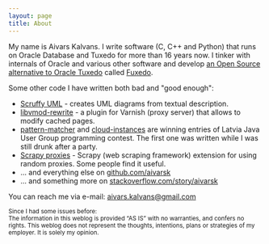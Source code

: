```yaml
---
layout: page
title: About
---
```


My name is Aivars Kalvans. I write software (C, C++ and Python) that runs on Oracle Database and Tuxedo for more than 16 years now. I tinker with internals of Oracle and various other software and develop [an Open Source alternative to Oracle Tuxedo](https://github.com/fuxedo/fuxedo) called [Fuxedo](http://fuxedo.io).

Some other code I have written both bad and "good enough":

- [Scruffy UML](https://github.com/aivarsk/scruffy) - creates UML diagrams from textual description.
- [libvmod-rewrite](https://github.com/aivarsk/libvmod-rewrite) - a plugin for Varnish (proxy server) that allows to modify cached pages.
- [pattern-matcher](https://github.com/aivarsk/pattern-matcher) and [cloud-instances](https://github.com/aivarsk/cloud-instances) are winning entries of Latvia Java User Group programming contest. The first one was written while I was still drunk after a party.
- [Scrapy proxies](https://github.com/aivarsk/scrapy-proxies) - Scrapy (web scraping framework) extension for using random proxies. Some people find it useful.
- ... and everything else on [github.com/aivarsk](https://github.com/aivarsk)
- ... and something more on [stackoverflow.com/story/aivarsk](https://stackoverflow.com/story/aivarsk)

You can reach me via e-mail: [aivars.kalvans@gmail.com](mailto:aivars.kalvans@gmail.com)

<small>
Since I had some issues before:<br/>
The information in this weblog is provided “AS IS” with no warranties, and confers no rights.
This weblog does not represent the thoughts, intentions, plans or strategies of my employer. It is solely my opinion.</small>
